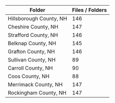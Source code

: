 | Folder                  |   Files / Folders |
|-------------------------|-------------------|
| Hillsborough County, NH |               146 |
| Cheshire County, NH     |               147 |
| Strafford County, NH    |               146 |
| Belknap County, NH      |               145 |
| Grafton County, NH      |               146 |
| Sullivan County, NH     |                89 |
| Carroll County, NH      |                90 |
| Coos County, NH         |                88 |
| Merrimack County, NH    |               147 |
| Rockingham County, NH   |               147 |
